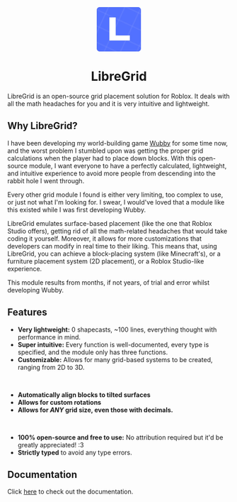 <div align="center">

<img align="center" src="./LibreGrid_Logo.png" width=100 height=100></img>

# LibreGrid 

</div>
  
LibreGrid is an open-source grid placement solution for Roblox. It deals with all the math headaches for you and it is very intuitive and lightweight. 

## Why LibreGrid?
I have been developing my world-building game [Wubby](https://www.roblox.com/games/12519560096/Wubby-TERRAIN-VR) for some time now, and the worst problem I stumbled upon was getting the proper grid calculations when the player had to place down blocks. With this open-source module, I want everyone to have a perfectly calculated, lightweight, and intuitive experience to avoid more people from descending into the rabbit hole I went through.

Every other grid module I found is either very limiting, too complex to use, or just not what I'm looking for. I swear, I would've loved that a module like this existed while I was first developing Wubby.

LibreGrid emulates surface-based placement (like the one that Roblox Studio offers), getting rid of all the math-related headaches that would take coding it yourself. Moreover, it allows for more customizations that developers can modify in real time to their liking. This means that, using LibreGrid, you can achieve a block-placing system (like Minecraft's), or a furniture placement system (2D placement), or a Roblox Studio-like experience. 

This module results from months, if not years, of trial and error whilst developing Wubby.

## Features
- **Very lightweight:** 0 shapecasts, ~100 lines, everything thought with performance in mind.
- **Super intuitive:** Every function is well-documented, every type is specified, and the module only has three functions.
- **Customizable:** Allows for many grid-based systems to be created, ranging from 2D to 3D.
<br>

- **Automatically align blocks to tilted surfaces**
- **Allows for custom rotations**
- **Allows for *ANY* grid size, even those with decimals.**
<br>

- **100% open-source and free to use:** No attribution required but it'd be greatly appreciated! :3
- **Strictly typed** to avoid any type errors.

## Documentation
Click [here](./usage.md) to check out the documentation.
